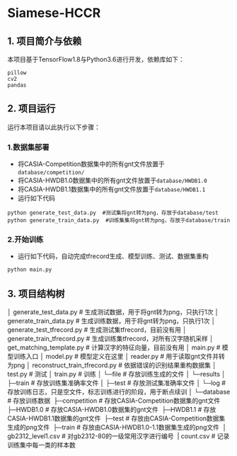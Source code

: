 # Siamese-HCCR

## 1. 项目简介与依赖

本项目基于TensorFlow1.8与Python3.6进行开发，依赖库如下：

```
pillow
cv2
pandas
```

## 2. 项目运行

运行本项目请以此执行以下步骤：

### 1.数据集部署

- 将CASIA-Competition数据集中的所有gnt文件放置于`database/competition/`
- 将CASIA-HWDB1.0数据集中的所有gnt文件放置于`database/HWDB1.0`
- 将CASIA-HWDB1.1数据集中的所有gnt文件放置于`database/HWDB1.1`
- 运行如下代码

```
python generate_test_data.py  #测试集将gnt转为png，存放于database/test
python generate_train_data.py  #训练集集将gnt转为png，存放于database/train
```

### 2.开始训练

- 运行如下代码，自动完成tfrecord生成、模型训练、测试、数据集重构

```python
python main.py
```

## 3. 项目结构树

│  generate_test_data.py  # 生成测试数据，用于将gnt转为png，只执行1次
│  generate_train_data.py  # 生成训练数据，用于将gnt转为png，只执行1次
│  generate_test_tfrecord.py  # 生成测试集tfrecord，目前没有用
│  generate_train_tfrecord.py  # 生成训练集tfrecord，对所有汉字随机采样
│  get_matching_template.py  # 计算汉字的特征向量，目前没有用
│  main.py  # 模型训练入口
│  model.py  # 模型定义在这里
│  reader.py  # 用于读取gnt文件并转为png
│  reconstruct_train_tfrecord.py  # 依据错误的识别结果重构数据集
│  test.py  # 测试
│  train.py  # 训练
│
└─file # 存放训练生成的文件
│   └─results
│       ├─train  # 存放训练集准确率文件
│       ├─test  # 存放测试集准确率文件
│       └─log  # 存放训练日志，只是空文件，标志训练进行的阶段，用于断点续训
│
└─database  # 存放训练数据
​     ├─competition  # 存放CASIA-Competition数据集的gnt文件
​     ├─HWDB1.0  # 存放CASIA-HWDB1.0数据集的gnt文件
​     ├─HWDB1.1  # 存放CASIA-HWDB1.1数据集的gnt文件
​     ├─test  # 存放由CASIA-Competition数据集生成的png文件
​     ├─train  # 存放由CASIA-HWDB1.0-1.1数据集生成的png文件
​     │  gb2312_level1.csv  # 对gb2312-80的一级常用汉字进行编号
​     |   count.csv  # 记录训练集中每一类的样本数